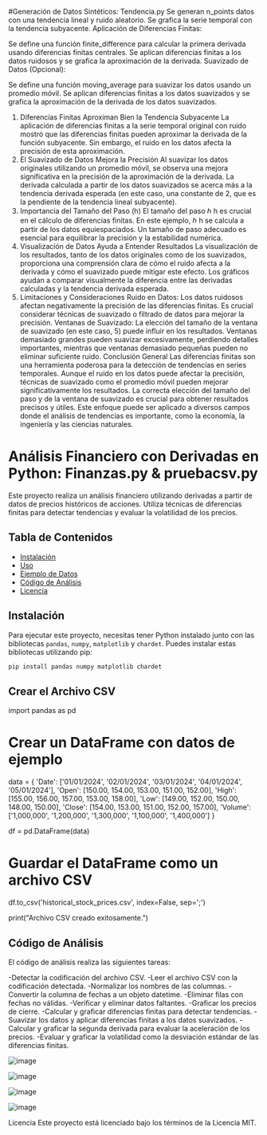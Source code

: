 #Generación de Datos Sintéticos: Tendencia.py
Se generan n_points datos con una tendencia lineal y ruido aleatorio.
Se grafica la serie temporal con la tendencia subyacente.
Aplicación de Diferencias Finitas:

Se define una función finite_difference para calcular la primera derivada usando diferencias finitas centrales.
Se aplican diferencias finitas a los datos ruidosos y se grafica la aproximación de la derivada.
Suavizado de Datos (Opcional):

Se define una función moving_average para suavizar los datos usando un promedio móvil.
Se aplican diferencias finitas a los datos suavizados y se grafica la aproximación de la derivada de los datos suavizados.

1. Diferencias Finitas Aproximan Bien la Tendencia Subyacente
La aplicación de diferencias finitas a la serie temporal original con ruido mostró que las diferencias finitas pueden aproximar la derivada de la función subyacente. Sin embargo, el ruido en los datos afecta la precisión de esta aproximación.
2. El Suavizado de Datos Mejora la Precisión
Al suavizar los datos originales utilizando un promedio móvil, se observa una mejora significativa en la precisión de la aproximación de la derivada.
La derivada calculada a partir de los datos suavizados se acerca más a la tendencia derivada esperada (en este caso, una constante de 2, que es la pendiente de la tendencia lineal subyacente).
3. Importancia del Tamaño del Paso (h)
El tamaño del paso 
ℎ
h es crucial en el cálculo de diferencias finitas. En este ejemplo, 
ℎ
h se calcula a partir de los datos equiespaciados.
Un tamaño de paso adecuado es esencial para equilibrar la precisión y la estabilidad numérica.
4. Visualización de Datos Ayuda a Entender Resultados
La visualización de los resultados, tanto de los datos originales como de los suavizados, proporciona una comprensión clara de cómo el ruido afecta a la derivada y cómo el suavizado puede mitigar este efecto.
Los gráficos ayudan a comparar visualmente la diferencia entre las derivadas calculadas y la tendencia derivada esperada.
5. Limitaciones y Consideraciones
Ruido en Datos: Los datos ruidosos afectan negativamente la precisión de las diferencias finitas. Es crucial considerar técnicas de suavizado o filtrado de datos para mejorar la precisión.
Ventanas de Suavizado: La elección del tamaño de la ventana de suavizado (en este caso, 5) puede influir en los resultados. Ventanas demasiado grandes pueden suavizar excesivamente, perdiendo detalles importantes, mientras que ventanas demasiado pequeñas pueden no eliminar suficiente ruido.
Conclusión General
Las diferencias finitas son una herramienta poderosa para la detección de tendencias en series temporales. 
Aunque el ruido en los datos puede afectar la precisión, técnicas de suavizado como el promedio móvil pueden mejorar significativamente los resultados. 
La correcta elección del tamaño del paso y de la ventana de suavizado es crucial para obtener resultados precisos y útiles. 
Este enfoque puede ser aplicado a diversos campos donde el análisis de tendencias es importante, como la economía, la ingeniería y las ciencias naturales.

# Análisis Financiero con Derivadas en Python: Finanzas.py & pruebacsv.py

Este proyecto realiza un análisis financiero utilizando derivadas a partir de datos de precios históricos de acciones. Utiliza técnicas de diferencias finitas para detectar tendencias y evaluar la volatilidad de los precios.

## Tabla de Contenidos

- [Instalación](#instalación)
- [Uso](#uso)
- [Ejemplo de Datos](#ejemplo-de-datos)
- [Código de Análisis](#código-de-análisis)
- [Licencia](#licencia)

## Instalación

Para ejecutar este proyecto, necesitas tener Python instalado junto con las bibliotecas `pandas`, `numpy`, `matplotlib` y `chardet`. Puedes instalar estas bibliotecas utilizando pip:

```bash
pip install pandas numpy matplotlib chardet
```
##  Crear el Archivo CSV

import pandas as pd

# Crear un DataFrame con datos de ejemplo
data = {
    'Date': ['01/01/2024', '02/01/2024', '03/01/2024', '04/01/2024', '05/01/2024'],
    'Open': [150.00, 154.00, 153.00, 151.00, 152.00],
    'High': [155.00, 156.00, 157.00, 153.00, 158.00],
    'Low': [149.00, 152.00, 150.00, 148.00, 150.00],
    'Close': [154.00, 153.00, 151.00, 152.00, 157.00],
    'Volume': ['1,000,000', '1,200,000', '1,300,000', '1,100,000', '1,400,000']
}

df = pd.DataFrame(data)

# Guardar el DataFrame como un archivo CSV
df.to_csv('historical_stock_prices.csv', index=False, sep=';')

print("Archivo CSV creado exitosamente.")

## Código de Análisis
El código de análisis realiza las siguientes tareas:

-Detectar la codificación del archivo CSV.
-Leer el archivo CSV con la codificación detectada.
-Normalizar los nombres de las columnas.
-Convertir la columna de fechas a un objeto datetime.
-Eliminar filas con fechas no válidas.
-Verificar y eliminar datos faltantes.
-Graficar los precios de cierre.
-Calcular y graficar diferencias finitas para detectar tendencias.
-Suavizar los datos y aplicar diferencias finitas a los datos suavizados.
-Calcular y graficar la segunda derivada para evaluar la aceleración de los precios.
-Evaluar y graficar la volatilidad como la desviación estándar de las diferencias finitas.

![image](https://github.com/martinskerr/Calculo/assets/98781432/f5fc040f-f1f8-40a0-a2a3-8cd3b59f1b03)

![image](https://github.com/martinskerr/Calculo/assets/98781432/8a2d8101-fd6e-4aa6-b222-21298bd8dba7)

![image](https://github.com/martinskerr/Calculo/assets/98781432/779ec849-203a-41f2-a2ec-9c6de2d090cd)

![image](https://github.com/martinskerr/Calculo/assets/98781432/1729c915-132d-4b09-afe8-947b136ed4e9)




Licencia
Este proyecto está licenciado bajo los términos de la Licencia MIT.

